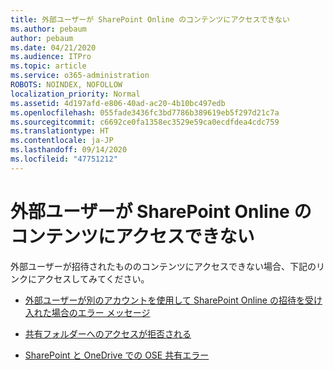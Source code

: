 ```yaml
---
title: 外部ユーザーが SharePoint Online のコンテンツにアクセスできない
ms.author: pebaum
author: pebaum
ms.date: 04/21/2020
ms.audience: ITPro
ms.topic: article
ms.service: o365-administration
ROBOTS: NOINDEX, NOFOLLOW
localization_priority: Normal
ms.assetid: 4d197afd-e806-40ad-ac20-4b10bc497edb
ms.openlocfilehash: 055fade3436fc3bd7786b389619eb5f297d21c7a
ms.sourcegitcommit: c6692ce0fa1358ec3529e59ca0ecdfdea4cdc759
ms.translationtype: HT
ms.contentlocale: ja-JP
ms.lasthandoff: 09/14/2020
ms.locfileid: "47751212"
---
```

# <a name="external-user-is-unable-to-access-content-in-sharepoint-online"></a>外部ユーザーが SharePoint Online のコンテンツにアクセスできない

外部ユーザーが招待されたもののコンテンツにアクセスできない場合、下記のリンクにアクセスしてみてください。

- [外部ユーザーが別のアカウントを使用して SharePoint Online の招待を受け入れた場合のエラー メッセージ](https://docs.microsoft.com/sharepoint/support/sharing-and-permissions/error-when-external-user-accepts-an-invitation-by-using-another-account)

- [共有フォルダーへのアクセスが拒否される](https://docs.microsoft.com/sharepoint/support/sharing-and-permissions/cannot-access-shared-folder)

- [SharePoint と OneDrive での OSE 共有エラー](https://docs.microsoft.com/sharepoint/sharepoint-onedrive-error-message)

